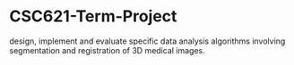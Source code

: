 # CSC621-Term-Project
design, implement and evaluate specific data analysis algorithms involving segmentation and registration of 3D medical images.
